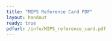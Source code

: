 ```yaml
---
title: "MIPS Reference Card PDF"
layout: handout
ready: true
pdfurl: /info/MIPS_reference_card.pdf
---
```


